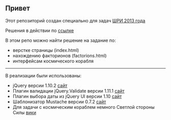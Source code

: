 ## Привет
Этот репозиторий создан специально для задач [ШРИ 2013 года](http://events.yandex.ru/events/shri/msk-2013/)

Решения в действии по [ссылке](http://vasilyator-shri-2013.p.ht/)

В этом репо можно найти решение на задание по:
+ верстке страницы (index.html)
+ нахождению факторионов (factorions.html)
+ интерфейсам космического корабля



***

В реализации были использованы:
  * jQuery версии 1.10.2 [сайт](http://jquery.com/)
  * Плагин валидации jQuery.Validate версии 1.11.1 [сайт](http://plugins.jquery.com/validate/)
  * Плагин выбора даты из jQuery UI версии 1.10 [сайт](http://jqueryui.com/)
  * Шаблонизатор Mustache версии 0.7.2 [сайт](http://mustache.github.io/)
  * Для задачи с космическим кораблем немного Светлой стороны Силы [вики](http://en.wikipedia.org/wiki/Force_(Star_Wars))
